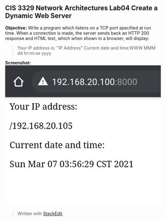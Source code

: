 ## CIS 3329 Network Architectures Lab04 Create a Dynamic Web Server
**Objective:**
Write a program which listens on a TCP port specified at run time. When a connection is made, the server sends back an HTTP 200 response and HTML text, which when shown in a browser, will display:

> Your IP address is: "IP Address"
> Current date and time:WWW MMM dd hr:mi:se yyyy

**Screenshot:**
![](image/Screenshot.jpg)
> Written with [StackEdit](https://stackedit.io/).

